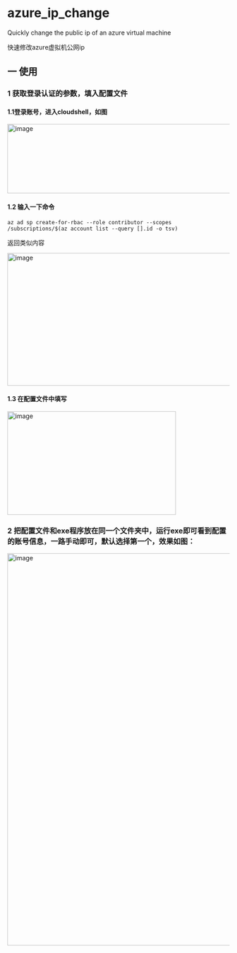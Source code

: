 # azure_ip_change

Quickly change the public ip of an azure virtual machine

快速修改azure虚拟机公网ip

## 一 使用

### 1 获取登录认证的参数，填入配置文件

#### 1.1登录账号，进入cloudshell，如图

<img width="709" height="157" alt="image" src="https://github.com/user-attachments/assets/729971b6-00ff-44ea-bc0b-eab20a8b022b" />

#### 1.2 输入一下命令

```
az ad sp create-for-rbac --role contributor --scopes /subscriptions/$(az account list --query [].id -o tsv)
```

返回类似内容

<img width="1248" height="300" alt="image" src="https://github.com/user-attachments/assets/580aebf8-f85f-46e6-a879-12e2123692e4" />

#### 1.3 在配置文件中填写

<img width="382" height="234" alt="image" src="https://github.com/user-attachments/assets/c31238a3-08f0-4cc1-9fcc-ac05eb60e119" />

### 2 把配置文件和exe程序放在同一个文件夹中，运行exe即可看到配置的账号信息，一路手动即可，默认选择第一个，效果如图：

<img width="549" height="887" alt="image" src="https://github.com/user-attachments/assets/052bf4aa-e874-4ba1-b475-6982b0f58ed3" />

